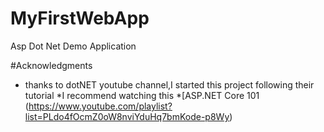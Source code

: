 # MyFirstWebApp
Asp Dot Net Demo Application 

#Acknowledgments 
* thanks to dotNET youtube channel,I started this project following their tutorial
*I recommend watching this 
*[ASP.NET Core 101 (https://www.youtube.com/playlist?list=PLdo4fOcmZ0oW8nviYduHq7bmKode-p8Wy)

